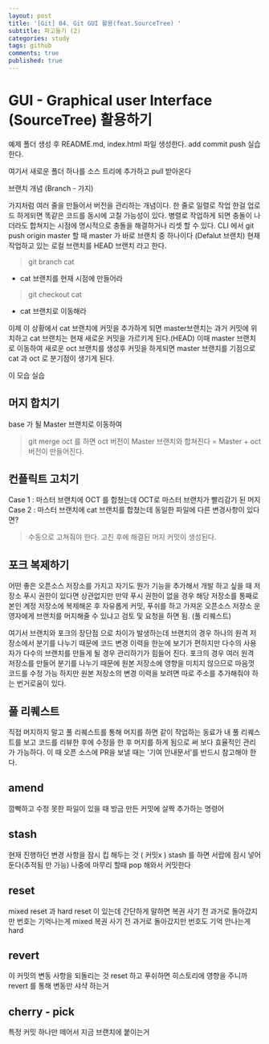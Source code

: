 ```yaml
---
layout: post
title: '[Git] 04. Git GUI 활용(feat.SourceTree) '
subtitle: 파고들기 (2)
categories: study
tags: github
comments: true
published: true
---
```

# GUI - Graphical user Interface (SourceTree) 활용하기


예제 폴더 생성 후 README.md, index.html 파일 생성한다. 
add
commit 
push 실습 한다.

여기서 새로운 폴더 하나를 소스 트리에 추가하고 pull 받아온다

브랜치 개념 (Branch - 가지)

가지처럼 여러 줄을 만들어서 버전을 관리하는 개념이다. 
한 줄로 일렬로 작업 한걸 업로드 하게되면 똑같은 코드를 동시에 고칠 가능성이 있다.
병렬로 작업하게 되면 충돌이 나더라도 합쳐지는 시점에 명시적으로 충돌을 해결하거나 리셋 할 수 있다. 
CLI 에서 git push origin master 할 때 master 가 바로 브랜치 중 하나이다 (Defalut 브랜치)
현재 작업하고 있는 로컬 브랜치를 HEAD 브랜치 라고 한다.
>git branch cat
- cat 브랜치를 현재 시점에 만들어라
>git checkout cat
- cat 브랜치로 이동해라

이제 이 상황에서 cat 브랜치에 커밋을 추가하게 되면 
master브랜치는 과거 커밋에 위치하고 cat 브랜치는 현재 새로운 커밋을 가르키게 된다.(HEAD)
이때 master 브랜치로 이동하여 새로운 oct 브랜치를 생성후 커밋을 하게되면 
master 브랜치를 기점으로 cat 과 oct 로 분기점이 생기게 된다. 

이 모습 실습 

## 머지 합치기
base 가 될 Master 브랜치로 이동하여  
>git merge oct 
를 하면 oct 버전이 Master 브랜치와 합쳐진다 
= Master + oct 버전이 만들어진다.

## 컨플릭트 고치기
Case 1 : 
마스터 브랜치에 OCT 를 합쳤는데 OCT로 마스터 브랜치가 빨리감기 된 머지
Case 2 : 
마스터 브랜치에 cat 브랜치를 합쳤는데 동일한 파일에 다른 변경사항이 있다면?
> 수동으로 고쳐줘야 한다. 
고친 후에 해결된 머지 커밋이 생성된다. 

## 포크 복제하기
어떤 좋은 오픈소스 저장소를 가지고 자기도 뭔가 기능을 추가해서 개발 하고 싶을 때 
저장소 푸시 권한이 있다면 상관없지만 만약 푸시 권한이 없을 경우 
해당 저장소를 통째로 본인 계정 저장소에 복제해온 후 자유롭게 커밋, 푸쉬를 하고 
가져온 오픈소스 저장소 운영자에게 브랜치를 머지해줄 수 있냐고 검토 및 요청을 하면 됨. (풀 리퀘스트)

여기서 브랜치와 포크의 장단점 으로 차이가 발생하는데
브랜치의 경우 하나의 원격 저장소에서 분기를 나누기 때문에 코드 변경 이력을 한눈에 보기가 편하지만 다수의 사용자가 다수의 브랜치를 만들게 될 경우 관리하기가 힘들어 진다.
포크의 경우 여러 원격 저장소를 만들어 분기를 나누기 때문에 원본 저장소에 영향을 미치지 않으므로 마음껏 코드를 수정 가능 하지만 원본 저장소의 변경 이력을 보려면 따로 주소를 추가해줘야 하는 번거로움이 있다.  

## 풀 리퀘스트 
직접 머지하지 말고 풀 리퀘스트를 통해 머지를 하면 같이 작업하는 동료가 내 풀 리퀘스트를 보고 코드를 리뷰한 후에 수정을 한 후 머지를 하게 됨으로 써 보다 효율적인 관리가 가능하다. 
이 때 오픈 소스에 PR을 보낼 때는 '기여 안내문서'를 반드시 참고해야 한다.

## amend 
깜빡하고 수정 못한 파일이 있을 때 방금 만든 커밋에 살짝 추가하는 명령어 
## stash 
현재 진행하던 변경 사항을 잠시 킵 해두는 것 ( 커밋x )
stash 를 하면 서랍에 잠시 넣어둔다(추적됨 만 가능)
나중에 마무리 할때 pop 해와서 커밋한다 
## reset 
mixed reset 과 hard reset 이 있는데 간단하게 말하면
복권 사기 전 과거로 돌아갔지만 번호는 기억나는게 mixed 
복권 사기 전 과거로 돌아갔지만 번호도 기억 안나는게 hard

## revert 
이 커밋의 변동 사항을 되돌리는 것 
reset 하고 푸쉬하면 히스토리에 영향을 주니까 revert 를 통해 변동만 샤샥 하는거 

## cherry - pick 
특정 커밋 하나만 떼어서 지금 브랜치에 붙이는거 
